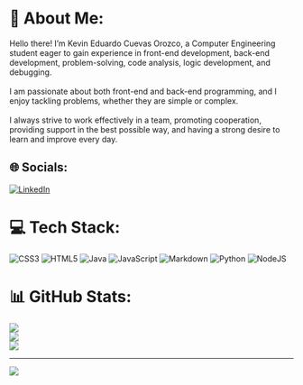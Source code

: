 # 💫 About Me:
Hello there! I’m Kevin Eduardo Cuevas Orozco, a Computer Engineering student eager to gain experience in front-end development, back-end development, problem-solving, code analysis, logic development, and debugging.<br><br>I am passionate about both front-end and back-end programming, and I enjoy tackling problems, whether they are simple or complex.<br><br>I always strive to work effectively in a team, promoting cooperation, providing support in the best possible way, and having a strong desire to learn and improve every day.


## 🌐 Socials:
[![LinkedIn](https://img.shields.io/badge/LinkedIn-%230077B5.svg?logo=linkedin&logoColor=white)](https://linkedin.com/in/dev-kevin-cuevas) 

# 💻 Tech Stack:
![CSS3](https://img.shields.io/badge/css3-%231572B6.svg?style=for-the-badge&logo=css3&logoColor=white) ![HTML5](https://img.shields.io/badge/html5-%23E34F26.svg?style=for-the-badge&logo=html5&logoColor=white) ![Java](https://img.shields.io/badge/java-%23ED8B00.svg?style=for-the-badge&logo=openjdk&logoColor=white) ![JavaScript](https://img.shields.io/badge/javascript-%23323330.svg?style=for-the-badge&logo=javascript&logoColor=%23F7DF1E) ![Markdown](https://img.shields.io/badge/markdown-%23000000.svg?style=for-the-badge&logo=markdown&logoColor=white) ![Python](https://img.shields.io/badge/python-3670A0?style=for-the-badge&logo=python&logoColor=ffdd54) ![NodeJS](https://img.shields.io/badge/node.js-6DA55F?style=for-the-badge&logo=node.js&logoColor=white)

# 📊 GitHub Stats:
![](https://github-readme-stats.vercel.app/api?username=Kevin-Cuevas&theme=shadow_blue&hide_border=true&include_all_commits=false&count_private=false)<br/>
![](https://github-readme-streak-stats.herokuapp.com/?user=Kevin-Cuevas&theme=shadow_blue&hide_border=true)<br/>
![](https://github-readme-stats.vercel.app/api/top-langs/?username=Kevin-Cuevas&theme=shadow_blue&hide_border=true&include_all_commits=false&count_private=false&layout=compact)

---
[![](https://visitcount.itsvg.in/api?id=Kevin-Cuevas&icon=0&color=0)](https://visitcount.itsvg.in)


<!-- Proudly created with GPRM ( https://gprm.itsvg.in ) -->
